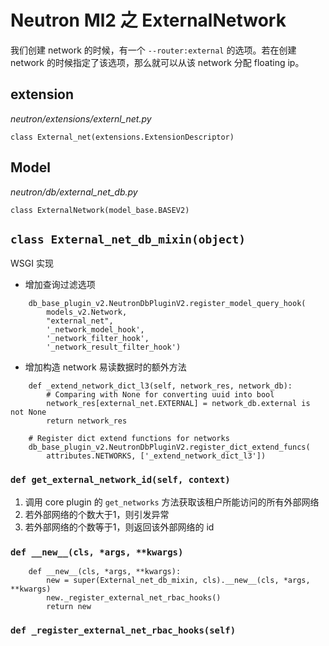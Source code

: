 # Neutron Ml2 之 ExternalNetwork

我们创建 network 的时候，有一个 `--router:external` 的选项。若在创建 network 的时候指定了该选项，那么就可以从该 network 分配 floating ip。

## extension

*neutron/extensions/externl_net.py*

`class External_net(extensions.ExtensionDescriptor)`

## Model

*neutron/db/external_net_db.py*

`class ExternalNetwork(model_base.BASEV2)`

## `class External_net_db_mixin(object)`

WSGI 实现

* 增加查询过滤选项

```
    db_base_plugin_v2.NeutronDbPluginV2.register_model_query_hook(
        models_v2.Network,
        "external_net",
        '_network_model_hook',
        '_network_filter_hook',
        '_network_result_filter_hook')
```

* 增加构造 network 易读数据时的额外方法

```
    def _extend_network_dict_l3(self, network_res, network_db):
        # Comparing with None for converting uuid into bool
        network_res[external_net.EXTERNAL] = network_db.external is not None
        return network_res

    # Register dict extend functions for networks
    db_base_plugin_v2.NeutronDbPluginV2.register_dict_extend_funcs(
        attributes.NETWORKS, ['_extend_network_dict_l3'])
```

### `def get_external_network_id(self, context)`

1. 调用 core plugin 的 `get_networks` 方法获取该租户所能访问的所有外部网络
2. 若外部网络的个数大于1，则引发异常
3. 若外部网络的个数等于1，则返回该外部网络的 id

### `def __new__(cls, *args, **kwargs)`

```
    def __new__(cls, *args, **kwargs):
        new = super(External_net_db_mixin, cls).__new__(cls, *args, **kwargs)
        new._register_external_net_rbac_hooks()
        return new
```

### `def _register_external_net_rbac_hooks(self)`





